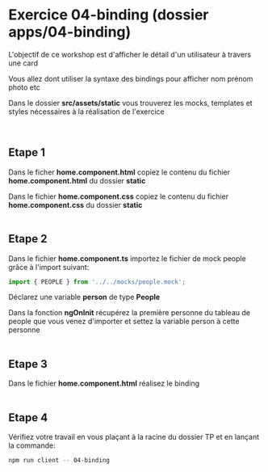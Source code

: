 # Exercice 04-binding (dossier apps/04-binding)

L'objectif de ce workshop est d'afficher le détail d'un utilisateur à travers une card

Vous allez dont utiliser la syntaxe des bindings pour afficher nom prénom photo etc

Dans le dossier **src/assets/static** vous trouverez les mocks, templates et styles nécessaires à la réalisation de l'exercice

<br>

## Etape 1

Dans le ficher **home.component.html** copiez le contenu du fichier **home.component.html** du dossier **static**

Dans le fichier **home.component.css** copiez le contenu du fichier **home.component.css** du dossier **static**
<br><br>

## Etape 2

Dans le fichier **home.component.ts** importez le fichier de mock people grâce à l'import suivant:

```typescript
import { PEOPLE } from '../../mocks/people.mock';
```

Déclarez une variable **person** de type **People**

Dans la fonction **ngOnInit** récupérez la première personne du tableau de people que vous venez d'importer et settez la variable person à cette personne
<br><br>

## Etape 3

Dans le fichier **home.component.html** réalisez le binding
<br><br>

## Etape 4

Vérifiez votre travail en vous plaçant à la racine du dossier TP et en lançant la commande:

```bash
npm run client -- 04-binding
```
